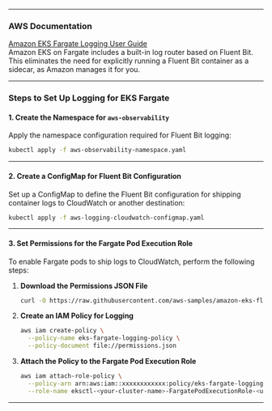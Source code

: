 

---

### **AWS Documentation**  
[Amazon EKS Fargate Logging User Guide](https://docs.aws.amazon.com/eks/latest/userguide/fargate-logging.html)  
Amazon EKS on Fargate includes a built-in log router based on Fluent Bit. This eliminates the need for explicitly running a Fluent Bit container as a sidecar, as Amazon manages it for you.

---

### **Steps to Set Up Logging for EKS Fargate**

#### **1. Create the Namespace for `aws-observability`**
Apply the namespace configuration required for Fluent Bit logging:  
```bash
kubectl apply -f aws-observability-namespace.yaml
```

---

#### **2. Create a ConfigMap for Fluent Bit Configuration**
Set up a ConfigMap to define the Fluent Bit configuration for shipping container logs to CloudWatch or another destination:  
```bash
kubectl apply -f aws-logging-cloudwatch-configmap.yaml
```

---

#### **3. Set Permissions for the Fargate Pod Execution Role**
To enable Fargate pods to ship logs to CloudWatch, perform the following steps:

1. **Download the Permissions JSON File**  
   ```bash
   curl -O https://raw.githubusercontent.com/aws-samples/amazon-eks-fluent-logging-examples/mainline/examples/fargate/cloudwatchlogs/permissions.json
   ```

2. **Create an IAM Policy for Logging**  
   ```bash
   aws iam create-policy \
     --policy-name eks-fargate-logging-policy \
     --policy-document file://permissions.json
   ```

3. **Attach the Policy to the Fargate Pod Execution Role**  
   ```bash
   aws iam attach-role-policy \
     --policy-arn arn:aws:iam::xxxxxxxxxxxx:policy/eks-fargate-logging-policy \
     --role-name eksctl-<your-cluster-name>-FargatePodExecutionRole-<unique-id>
   ```

---
